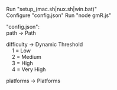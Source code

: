 Run "setup_(mac.sh|nux.sh|win.bat)"  
Configure "config.json"
Run "node gmR.js"  
  
"config.json":  
path -> Path  
  
difficulty -> Dynamic Threshold  
&nbsp;&nbsp;&nbsp;&nbsp;1 = Low  
&nbsp;&nbsp;&nbsp;&nbsp;2 = Medium  
&nbsp;&nbsp;&nbsp;&nbsp;3 = High  
&nbsp;&nbsp;&nbsp;&nbsp;4 = Very High  

platforms -> Platforms
